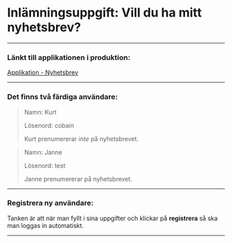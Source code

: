 # Inlämningsuppgift: Vill du ha mitt nyhetsbrev?

---

### Länkt till applikationen i produktion:

[Applikation - Nyhetsbrev](https://emiliejarvman.github.io/login-frontend/)

---

### Det finns två färdiga användare:

> Namn: Kurt
>
> Lösenord: cobain
>
> Kurt prenumererar _inte_ på nyhetsbrevet.

> Namn: Janne
> 
> Lösenord: test
>
> Janne prenumererar på nyhetsbrevet.

---

### Registrera ny användare:

Tanken är att när man fyllt i sina uppgifter och klickar på **registrera** så ska man loggas in automatiskt.

---
